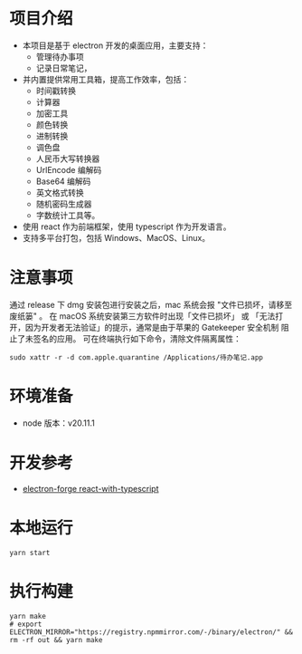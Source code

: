 # 项目介绍

- 本项目是基于 electron 开发的桌面应用，主要支持：
  - 管理待办事项
  - 记录日常笔记，
- 并内置提供常用工具箱，提高工作效率，包括：
  - 时间戳转换
  - 计算器
  - 加密工具
  - 颜色转换
  - 进制转换
  - 调色盘
  - 人民币大写转换器
  - UrlEncode 编解码
  - Base64 编解码
  - 英文格式转换
  - 随机密码生成器
  - 字数统计工具等。
- 使用 react 作为前端框架，使用 typescript 作为开发语言。
- 支持多平台打包，包括 Windows、MacOS、Linux。

# 注意事项

通过 release 下 dmg 安装包进行安装之后，mac 系统会报 "文件已损坏，请移至废纸篓" 。
在 macOS 系统安装第三方软件时出现 ​​「文件已损坏」​​ 或 ​​「无法打开，因为开发者无法验证」​​ 的提示，通常是由于苹果的 ​​Gatekeeper 安全机制​​ 阻止了未签名的应用。
可在终端执行如下命令，清除文件隔离属性：
```shell
sudo xattr -r -d com.apple.quarantine /Applications/待办笔记.app
```

# 环境准备

- node 版本：v20.11.1

# 开发参考

- [electron-forge react-with-typescript](https://www.electronforge.io/guides/framework-integration/react-with-typescript)

# 本地运行

```shell
yarn start
```

# 执行构建

```shell
yarn make
# export ELECTRON_MIRROR="https://registry.npmmirror.com/-/binary/electron/" && rm -rf out && yarn make
```
